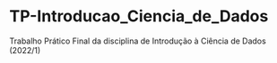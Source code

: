 # TP-Introducao_Ciencia_de_Dados
Trabalho Prático Final da disciplina de Introdução à Ciência de Dados (2022/1)
